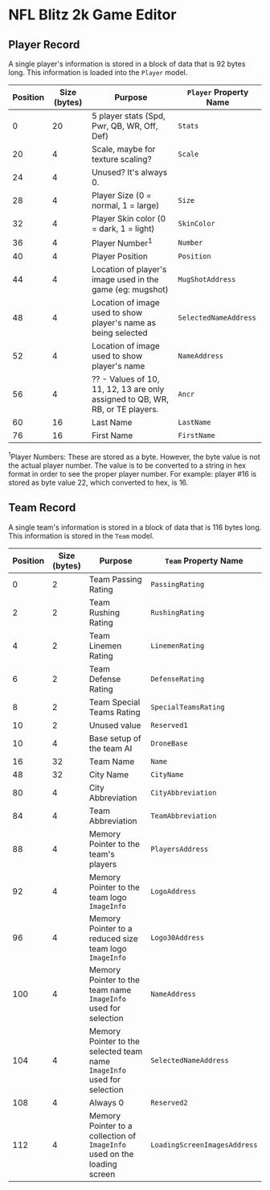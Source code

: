 # NFL Blitz 2k Game Editor

## Player Record
A single player's information is stored in a block of data that is 92 bytes long.  This information is loaded into the `Player` model.

| Position | Size (bytes) | Purpose | `Player` Property Name |
|----------|--------------|---------|---------------|
| 0 | 20 | 5 player stats (Spd, Pwr, QB, WR, Off, Def) | `Stats` |
| 20 | 4 | Scale, maybe for texture scaling? | `Scale` |
| 24 | 4 | Unused? It's always 0. |  |
| 28 | 4 | Player Size (0 = normal, 1 = large) | `Size` |
| 32 | 4 | Player Skin color (0 = dark, 1 = light) | `SkinColor` |
| 36 | 4 | Player Number<sup>1</sup> | `Number` |
| 40 | 4 | Player Position | `Position` |
| 44 | 4 | Location of player's image used in the game (eg: mugshot) | `MugShotAddress`  |
| 48 | 4 | Location of image used to show player's name as being selected | `SelectedNameAddress` |
| 52 | 4 | Location of image used to show player's name | `NameAddress` |
| 56 | 4 | ?? - Values of 10, 11, 12, 13 are only assigned to QB, WR, RB, or TE players. | `Ancr` |
| 60 | 16 | Last Name | `LastName` |
| 76 | 16 | First Name | `FirstName` |

<sup>1</sup>Player Numbers:  These are stored as a byte.  However, the byte value is not the actual player number.  The value is to be converted to a string in hex format in order to see the proper player number.  For example:  player #16 is stored as byte value 22, which converted to hex, is 16.

## Team Record
A single team's information is stored in a block of data that is 116 bytes long.  This information is stored in the `Team` model.

| Position | Size (bytes) | Purpose | `Team` Property Name |
|----------|--------------|---------|----------------------|
| 0 | 2 | Team Passing Rating | `PassingRating` |
| 2 | 2 | Team Rushing Rating | `RushingRating` |
| 4 | 2 | Team Linemen Rating | `LinemenRating` |
| 6 | 2 | Team Defense Rating | `DefenseRating` |
| 8 | 2 | Team Special Teams Rating | `SpecialTeamsRating` |
| 10 | 2 | Unused value | `Reserved1` |
| 10 | 4 | Base setup of the team AI | `DroneBase` |
| 16 | 32 | Team Name | `Name` |
| 48 | 32 | City Name | `CityName` |
| 80 | 4 | City Abbreviation | `CityAbbreviation` |
| 84 | 4 | Team Abbreviation | `TeamAbbreviation` |
| 88 | 4 | Memory Pointer to the team's players | `PlayersAddress` |  
| 92 | 4 | Memory Pointer to the team logo `ImageInfo` | `LogoAddress` |  
| 96 | 4 | Memory Pointer to a reduced size team logo `ImageInfo` | `Logo30Address` |  
| 100 | 4 | Memory Pointer to the team name `ImageInfo` used for selection | `NameAddress` |
| 104 | 4 | Memory Pointer to the selected team name `ImageInfo` used for selection | `SelectedNameAddress` |
| 108 | 4 | Always 0 | `Reserved2` |
| 112 | 4 | Memory Pointer to a collection of `ImageInfo` used on the loading screen | `LoadingScreenImagesAddress` |

